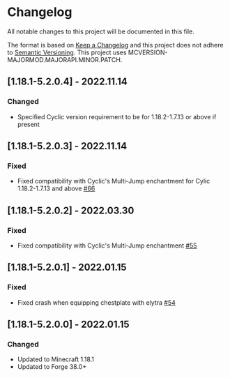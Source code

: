 # Changelog
All notable changes to this project will be documented in this file.

The format is based on [Keep a Changelog](http://keepachangelog.com/en/1.0.0/) and this project does not adhere to [Semantic Versioning](http://semver.org/spec/v2.0.0.html).
This project uses MCVERSION-MAJORMOD.MAJORAPI.MINOR.PATCH.

## [1.18.1-5.2.0.4] - 2022.11.14
### Changed
- Specified Cyclic version requirement to be for 1.18.2-1.7.13 or above if present

## [1.18.1-5.2.0.3] - 2022.11.14
### Fixed
- Fixed compatibility with Cyclic's Multi-Jump enchantment for Cylic 1.18.2-1.7.13 and above [#66](https://github.com/illusivesoulworks/colytra/issues/66)

## [1.18.1-5.2.0.2] - 2022.03.30
### Fixed
- Fixed compatibility with Cyclic's Multi-Jump enchantment [#55](https://github.com/TheIllusiveC4/Colytra/issues/55)

## [1.18.1-5.2.0.1] - 2022.01.15
### Fixed
- Fixed crash when equipping chestplate with elytra [#54](https://github.com/TheIllusiveC4/Colytra/issues/54)

## [1.18.1-5.2.0.0] - 2022.01.15
### Changed
- Updated to Minecraft 1.18.1
- Updated to Forge 38.0+
